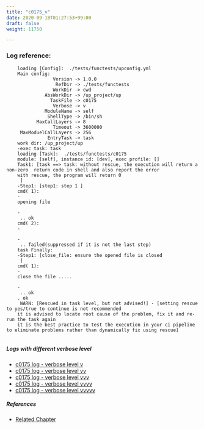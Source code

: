 ```yaml
---
title: "c0175_v"
date: 2020-09-18T01:27:53+99:00
draft: false
weight: 11750

---
```


### Log reference: <no value>

```
    loading [Config]:  ./tests/functests/upconfig.yml
    Main config:
                 Version -> 1.0.0
                  RefDir -> ./tests/functests
                 WorkDir -> cwd
              AbsWorkDir -> /up_project/up
                TaskFile -> c0175
                 Verbose -> v
              ModuleName -> self
               ShellType -> /bin/sh
           MaxCallLayers -> 8
                 Timeout -> 3600000
     MaxModuelCallLayers -> 256
               EntryTask -> task
    work dir: /up_project/up
    -exec task: task
    loading [Task]:  ./tests/functests/c0175
    module: [self], instance id: [dev], exec profile: []
    Task1: [task ==> task: without rescue, the execution will return a non-zero  return code in shell and also report the error
    with rescue, the program will return 0
     ]
    -Step1: [step1: step 1 ]
    cmd( 1):
    -
    opening file
    
    -
     .. ok
    cmd( 2):
    -
    
    -
     .. failed(suppressed if it is not the last step)
    task Finally:
    -Step1: [close_file: ensure the opened file is closed
     ]
    cmd( 1):
    -
    close the file .....
    
    -
     .. ok
    . ok
     WARN: [Rescued in task level, but not advised!] - [setting rescue to yes/true to continue is not recommended
    it is advised to locate root cause of the problem, fix it and re-run the task again
    it is the best practice to test the execution in your ci pipeline to eliminate problems rather than dynamically fix using rescue]
    
```

##### Logs with different verbose level
* [c0175 log - verbose level v](../../logs/c0175_v)
* [c0175 log - verbose level vv](../../logs/c0175_vv)
* [c0175 log - verbose level vvv](../../logs/c0175_vvv)
* [c0175 log - verbose level vvvv](../../logs/c0175_vvvv)
* [c0175 log - verbose level vvvvv](../../logs/c0175_vvvvv)

##### References
* [Related Chapter](../../flow-controll/c0175)

